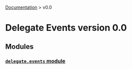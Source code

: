 [Documentation](/docs/documentation.md) >
 v0.0

# Delegate Events version 0.0

## Modules

### [`delegate.events` module](delegate/events/module.md)

